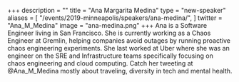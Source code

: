 +++
description = ""
title = "Ana Margarita Medina"
type = "new-speaker"
aliases = [
        "/events/2019-minneapolis/speakers/ana-medina/",
]
twitter = "Ana_M_Medina"
image = "ana-medina.png"
+++
Ana is a Software Engineer living in San Francisco. She is currently working as a Chaos Engineer at Gremlin, helping companies avoid outages by running proactive chaos engineering experiments. She last worked at Uber where she was an engineer on the SRE and Infrastructure teams specifically focusing on chaos engineering and cloud computing. Catch her tweeting at @Ana_M_Medina mostly about traveling, diversity in tech and mental health.